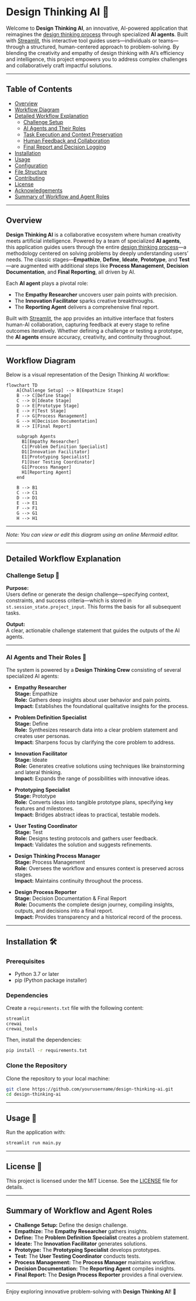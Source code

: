 # Design Thinking AI 🚀

Welcome to **Design Thinking AI**, an innovative, AI-powered application that reimagines the [design thinking process](https://www.interaction-design.org/literature/topics/design-thinking) through specialized **AI agents**. Built with [Streamlit](https://streamlit.io/), this interactive tool guides users—individuals or teams—through a structured, human-centered approach to problem-solving. By blending the creativity and empathy of design thinking with AI’s efficiency and intelligence, this project empowers you to address complex challenges and collaboratively craft impactful solutions.

---

## Table of Contents

- [Overview](#overview)
- [Workflow Diagram](#workflow-diagram)
- [Detailed Workflow Explanation](#detailed-workflow-explanation)
  - [Challenge Setup](#challenge-setup)
  - [AI Agents and Their Roles](#ai-agents-and-their-roles)
  - [Task Execution and Context Preservation](#task-execution-and-context-preservation)
  - [Human Feedback and Collaboration](#human-feedback-and-collaboration)
  - [Final Report and Decision Logging](#final-report-and-decision-logging)
- [Installation](#installation)
- [Usage](#usage)
- [Configuration](#configuration)
- [File Structure](#file-structure)
- [Contributing](#contributing)
- [License](#license)
- [Acknowledgements](#acknowledgements)
- [Summary of Workflow and Agent Roles](#summary-of-workflow-and-agent-roles)

---

## Overview

**Design Thinking AI** is a collaborative ecosystem where human creativity meets artificial intelligence. Powered by a team of specialized **AI agents**, this application guides users through the entire [design thinking process](https://en.wikipedia.org/wiki/Design_thinking)—a methodology centered on solving problems by deeply understanding users’ needs. The classic stages—**Empathize**, **Define**, **Ideate**, **Prototype**, and **Test**—are augmented with additional steps like **Process Management**, **Decision Documentation**, and **Final Reporting**, all driven by AI.

Each **AI agent** plays a pivotal role:
- The **Empathy Researcher** uncovers user pain points with precision.
- The **Innovation Facilitator** sparks creative breakthroughs.
- The **Reporting Agent** delivers a comprehensive final report.

Built with [Streamlit](https://streamlit.io/), the app provides an intuitive interface that fosters human-AI collaboration, capturing feedback at every stage to refine outcomes iteratively. Whether defining a challenge or testing a prototype, the **AI agents** ensure accuracy, creativity, and continuity throughout.

---

## Workflow Diagram

Below is a visual representation of the Design Thinking AI workflow:

```mermaid
flowchart TD
    A[Challenge Setup] --> B[Empathize Stage]
    B --> C[Define Stage]
    C --> D[Ideate Stage]
    D --> E[Prototype Stage]
    E --> F[Test Stage]
    F --> G[Process Management]
    G --> H[Decision Documentation]
    H --> I[Final Report]

    subgraph Agents
      B1[Empathy Researcher]
      C1[Problem Definition Specialist]
      D1[Innovation Facilitator]
      E1[Prototyping Specialist]
      F1[User Testing Coordinator]
      G1[Process Manager]
      H1[Reporting Agent]
    end

    B --> B1
    C --> C1
    D --> D1
    E --> E1
    F --> F1
    G --> G1
    H --> H1
```
---
*Note: You can view or edit this diagram using an online Mermaid editor.*

---

## Detailed Workflow Explanation

### Challenge Setup 🎯

**Purpose:**  
Users define or generate the design challenge—specifying context, constraints, and success criteria—which is stored in `st.session_state.project_input`. This forms the basis for all subsequent tasks.

**Output:**  
A clear, actionable challenge statement that guides the outputs of the AI agents.

---

### AI Agents and Their Roles 🤖

The system is powered by a **Design Thinking Crew** consisting of several specialized AI agents:

- **Empathy Researcher**  
  **Stage:** Empathize  
  **Role:** Gathers deep insights about user behavior and pain points.  
  **Impact:** Establishes the foundational qualitative insights for the process.

- **Problem Definition Specialist**  
  **Stage:** Define  
  **Role:** Synthesizes research data into a clear problem statement and creates user personas.  
  **Impact:** Sharpens focus by clarifying the core problem to address.

- **Innovation Facilitator**  
  **Stage:** Ideate  
  **Role:** Generates creative solutions using techniques like brainstorming and lateral thinking.  
  **Impact:** Expands the range of possibilities with innovative ideas.

- **Prototyping Specialist**  
  **Stage:** Prototype  
  **Role:** Converts ideas into tangible prototype plans, specifying key features and milestones.  
  **Impact:** Bridges abstract ideas to practical, testable models.

- **User Testing Coordinator**  
  **Stage:** Test  
  **Role:** Designs testing protocols and gathers user feedback.  
  **Impact:** Validates the solution and suggests refinements.

- **Design Thinking Process Manager**  
  **Stage:** Process Management  
  **Role:** Oversees the workflow and ensures context is preserved across stages.  
  **Impact:** Maintains continuity throughout the process.

- **Design Process Reporter**  
  **Stage:** Decision Documentation & Final Report  
  **Role:** Documents the complete design journey, compiling insights, outputs, and decisions into a final report.  
  **Impact:** Provides transparency and a historical record of the process.

---

## Installation 🛠️

### Prerequisites

- Python 3.7 or later
- pip (Python package installer)

### Dependencies

Create a `requirements.txt` file with the following content:

```
streamlit
crewai
crewai_tools
```

Then, install the dependencies:

```bash
pip install -r requirements.txt
```

### Clone the Repository

Clone the repository to your local machine:

```bash
git clone https://github.com/yourusername/design-thinking-ai.git
cd design-thinking-ai
```

---

## Usage 🚀

Run the application with:

```bash
streamlit run main.py
```

---

## License 📄

This project is licensed under the MIT License. See the [LICENSE](LICENSE) file for details.

---

## Summary of Workflow and Agent Roles

- **Challenge Setup:** Define the design challenge.
- **Empathize:** The **Empathy Researcher** gathers insights.
- **Define:** The **Problem Definition Specialist** creates a problem statement.
- **Ideate:** The **Innovation Facilitator** generates solutions.
- **Prototype:** The **Prototyping Specialist** develops prototypes.
- **Test:** The **User Testing Coordinator** conducts tests.
- **Process Management:** The **Process Manager** maintains workflow.
- **Decision Documentation:** The **Reporting Agent** compiles insights.
- **Final Report:** The **Design Process Reporter** provides a final overview.

---

Enjoy exploring innovative problem-solving with **Design Thinking AI**! 🚀

